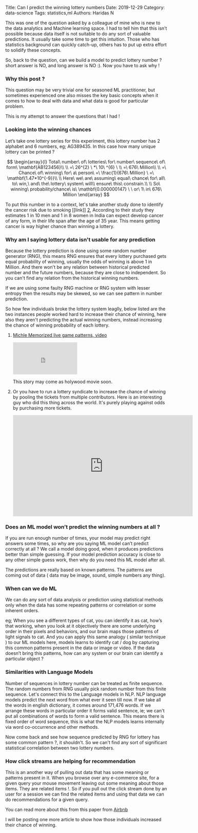 Title: Can I predict the winning lottery numbers
Date: 2019-12-29
Category: data-science
Tags: statistics,ml
Authors: Haridas N


This was one of the question asked by a colleague of mine who is new to the data
analytics and Machine learning space. I had to tell him that this isn’t possible because
data itself is not suitable to do any sort of valuable predictions. It usually
take some time to get this intuition. Those who has
statistics background can quickly catch-up, others has to put up extra effort to
solidify these concepts.

So, back to the question, can we build a model to predict lottery number
?  short answer is NO, and long answer is NO :). Now you have to ask why !


### Why this post ?

This question may be very trivial one for seasoned ML practitioner, but
sometimes experienced one also misses the key basic concepts when it comes to
how to deal with data and what data is good for particular problem.

This is my attempt to answer the questions that I had !

### Looking into the winning chances

Let’s take one lottery series for this experiment, this lottery number has
2 alphabet and 6 numbers, eg; AG389435. In this case how many unique lottery can
be printed ?

$$ 
 \begin{array}{l}
 Total\ number\ of\ lotteries\ for\ number\ sequence\ of\ form\
 \mathbf{AB123456}\\
 \\
 =\ 26^{2} \ *\ 10\ ^{6} \ \\
 =\ 676\ Million\\
 \\
 =\ Chance\ of\ winning\ for\ a\ person\ =\ \frac{1}{676\ Million} \ =\
 \mathbf{1.47*10^{-9}}\\
 \\
 Here\ we\ are\ assuming\ equal\ chance\ for\ all\ to\ win,\ and\ the\ lottery\
 system\ will\\
 ensure\ this\ constrain.\\
 \\
 So\ winning\ probability/chance\ is\ \mathbf{0.000000147} \ \ or\ 1\ in\ 676\
 Million
 \end{array}
$$

To put this number in to a context, let's take another study done to identify the 
cancer risk due to smoking [[link]] [2], According to their study they 
estimates 1 in 10 men and 1 in 8 women in India can expect develop cancer of any
form, in their life span after the age of 35 year. This means getting cancer is
way higher chance than winning a lottery.


### Why am I saying lottery data isn't usable for any prediction

Because the lottery prediction is done using some random number generator (RNG),
this means RNG ensures that every lottery purchased gets equal probability of
winning, usually the odds of winning is above 1 in Million.
And there won't be any relation between historical predicted number and the
future numbers, because they are close to independent.
So you can't find any relation from the historical winning numbers.

If we are using some faulty RNG machine or RNG system with lesser entropy then 
the results may be skewed, so we can see pattern in number prediction.


So how few individuals broke the lottery system leaglly, below listed are the two
instances people worked hard to increase their chance of winning, here also they
aren't predicting the actual winning numbers, instead increasing the chance of
winning probability of each lottery.

1. [Michle Memorized live game patterns, video](https://www.youtube.com/watch?v=8rJw4BgPs4w)

    <p>
        <iframe width="200" height="100" src="https://www.youtube.com/embed/8rJw4BgPs4w"
        frameborder="0" allow="accelerometer; autoplay; encrypted-media; gyroscope;
        picture-in-picture" allowfullscreen></iframe>
    </p>

    This story may come as holywood movie soon.



2. Or you have to run a lottery syndicate to increase the chance of winning by
   pooling the tickets from multiple contributors. Here is an interesting guy
   who did this thing across the world. It's purely playing against odds by
   purchasing more tickets.  

    <p>
       <iframe width="560" height="315"
       src="https://www.youtube.com/embed/eOX7acjkGv0" frameborder="0"
       allow="accelerometer; autoplay; encrypted-media; gyroscope;
       picture-in-picture" allowfullscreen></iframe>
   </p>



### Does an ML model won’t predict the winning numbers at all ?

If you are run enough number of times, your model may predict right answers some
times, so why are you saying ML model can’t predict correctly at all ?  We call
a model doing good, when it produces predictions better than simple guessing.
If your model prediction accuracy is close to any other simple guess work,
then why do you need this ML model after all.

The predictions are really based on known patterns. The patterns are coming out
of data ( data may be image, sound, simple numbers any thing).


### When can we do ML

We can do any sort of data analysis or prediction using statistical 
methods only when the data has some repeating patterns or correlation or
some inherent orders. 

eg; When you see a different types of cat, you can identify it as cat, how’s
that working, when you look at it objectively there are some underlying order in
their pixels and behaviors, and our brain maps those patterns of light signals
to cat. And you can apply this same analogy ( similar technique ) to our ML
models here, models learns to identify cat / dog by capturing this common patterns
present in the data or image or video. If the data doesn’t bring this patterns,
how can any system or our brain can identify a particular object ?

### Similarities with Language Models

Number of sequences in lottery number can be treated as finite sequence.
The random numbers from RNG usually pick random number from this finite sequence.
Let's connect this to the Language models in NLP. NLP language models predict the next
word from what ever it seen till now. If we take all the words in english
dictionary, it comes around 171,476 words. If we arrange these words in
particular order it forms valid sentence, ie; we can't put all combinations of
words to form a valid sentence. This means there is fixed order of word
sequence, this is what the NLP models learns internally via word co-occurrence
and other methods.

Now come back and see how sequence predicted by RNG for lottery has some common
pattern ?, it shouldn't. So we can't find any sort of significant statistical
correlation between two lottery numbers.


### How click streams are helping for recommendation 

This is an another way of pulling out data that has some meaning or patterns
present in it. When you browse over any e-commerce site, for a given query your
mouse movement leaving out some meaning about those items. They are related
items !. So if you pull out the click stream done by an user for a session we
can find the related items and using that data we can do recommendations for
a given query.

You can read more about this from this paper from [Airbnb](https://astro.temple.edu/~tua95067/kdd2018.pdf)


I will be posting one more article to show how those individuals increased their
chance of winning.


[2]: https://www.ncbi.nlm.nih.gov/pubmed/21545200

